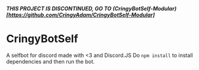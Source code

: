 ***THIS PROJECT IS DISCONTINUED, GO TO (CringyBotSelf-Modular)[https://github.com/CringyAdam/CringyBotSelf-Modular]***

# CringyBotSelf
A selfbot for discord made with &lt;3 and Discord.JS
Do `npm install` to install dependencies and then run the bot.


